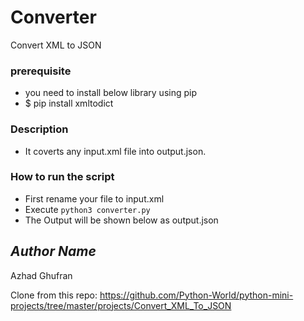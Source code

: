 # Converter

Convert XML to JSON

### prerequisite
- you need to install below library using pip
- $ pip install xmltodict
 
### Description
- It coverts any input.xml file into output.json.

### How to run the script

- First rename your file to input.xml 
- Execute `python3 converter.py`
- The Output will be shown below as output.json

## *Author Name*
Azhad Ghufran

Clone from this repo: https://github.com/Python-World/python-mini-projects/tree/master/projects/Convert_XML_To_JSON